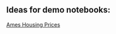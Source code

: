 




<hgroup>
    <h2>Ideas for demo notebooks:</h2>
</hgroup>

<div class="container"></div>
    <a href="C:\Users\Work1\Desktop\Info\PythonFiles\kaggle-house-prices-regression">Ames Housing Prices</a>
</div>